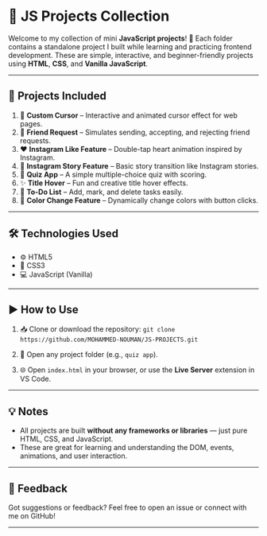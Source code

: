 # 🎯 JS Projects Collection

Welcome to my collection of mini **JavaScript projects**! 🚀
Each folder contains a standalone project I built while learning and practicing frontend development. These are simple, interactive, and beginner-friendly projects using **HTML**, **CSS**, and **Vanilla JavaScript**.

---

## 📂 Projects Included

1. 🎯 **Custom Cursor** – Interactive and animated cursor effect for web pages.
2. 👥 **Friend Request** – Simulates sending, accepting, and rejecting friend requests.
3. ❤️ **Instagram Like Feature** – Double-tap heart animation inspired by Instagram.
4. 📸 **Instagram Story Feature** – Basic story transition like Instagram stories.
5. 🧠 **Quiz App** – A simple multiple-choice quiz with scoring.
6. ✨ **Title Hover** – Fun and creative title hover effects.
7. 📝 **To-Do List** – Add, mark, and delete tasks easily.
8. 🎨 **Color Change Feature** – Dynamically change colors with button clicks.

---

## 🛠️ Technologies Used

* ⚙️ HTML5
* 🎨 CSS3
* 💻 JavaScript (Vanilla)

---

## ▶️ How to Use

1. 📥 Clone or download the repository:
   `git clone https://github.com/MOHAMMED-NOUMAN/JS-PROJECTS.git`

2. 📁 Open any project folder (e.g., `quiz app`).

3. 🌐 Open `index.html` in your browser, or use the **Live Server** extension in VS Code.

---

## 💡 Notes

* All projects are built **without any frameworks or libraries** — just pure HTML, CSS, and JavaScript.
* These are great for learning and understanding the DOM, events, animations, and user interaction.

---

## 🙌 Feedback

Got suggestions or feedback? Feel free to open an issue or connect with me on GitHub!

---

